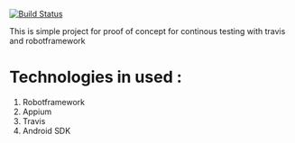 
[![Build Status](https://travis-ci.org/mianusmankhalid/AppiumTestsWithRobotFramework.svg?branch=master)](https://travis-ci.org/mianusmankhalid/AppiumTestsWithRobotFramework)

This is simple project for proof of concept for continous testing with travis and robotframework 

# Technologies in used :

1. Robotframework 
2. Appium 
3. Travis 
4. Android SDK 

